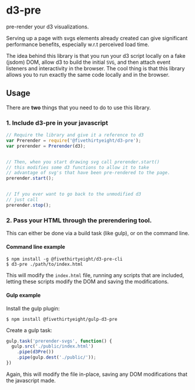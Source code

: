 # d3-pre
pre-render your d3 visualizations.

Serving up a page with svgs elements already created can give significant
performance benefits, especially w.r.t perceived load time.

The idea behind this library is that you run your d3 script locally on a
fake (jsdom) DOM, allow d3 to build the initial `SVG`, and then attach event listeners
and interactivity in the browser. The cool thing is that this library allows you to run
exactly the same code locally and in the browser.

## Usage

There are **two** things that you need to do to use this library.

### 1. Include d3-pre in your javascript

```js
// Require the library and give it a reference to d3
var Prerender = require('@fivethirtyeight/d3-pre');
var prerender = Prerender(d3);


// Then, when you start drawing svg call prerender.start()
// this modifies some d3 functions to allow it to take
// advantage of svg's that have been pre-rendered to the page.
prerender.start();


// If you ever want to go back to the unmodified d3
// just call
prerender.stop();

```


### 2. Pass your HTML through the prerendering tool.

This can either be done via a build task (like gulp), or on the command line.

#### Command line example

```
$ npm install -g @fivethirtyeight/d3-pre-cli
$ d3-pre ./path/to/index.html
```

This will modify the `index.html` file, running any scripts that are included,
letting these scripts modify the DOM and saving the modifications.

#### Gulp example

Install the gulp plugin:
```
$ npm install @fivethirtyeight/gulp-d3-pre
```

Create a gulp task:

```js
gulp.task('prerender-svgs', function() {
  gulp.src('./public/index.html')
    .pipe(d3Pre())
    .pipe(gulp.dest('./public/'));
})
```
Again, this will modify the file in-place, saving any DOM modifications that
the javascript made.
